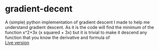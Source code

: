 # gradient-decent
A (simple) python implementation of gradient descent I made to help me understand gradient descent. As it is the code will find the minimum of the function x^2+3x (x squared + 3x) but it is trivial to make it descend any function that you know the derivative and formula of  
[Live version](https://repl.it/@rorysharp/Gradient-decent)
